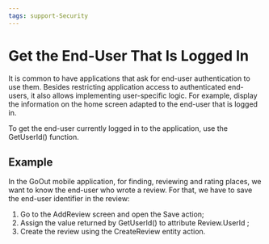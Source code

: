 ```yaml
---
tags: support-Security
---
```


# Get the End-User That Is Logged In

It is common to have applications that ask for end-user authentication to use
them. Besides restricting application access to authenticated end-users, it
also allows implementing user-specific logic. For example, display the
information on the home screen adapted to the end-user that is logged in.

To get the end-user currently logged in to the application, use the
GetUserId()  function.

##  Example

In the GoOut mobile application, for finding, reviewing and rating places, we
want to know the end-user who wrote a review. For that, we have to save the
end-user identifier in the review:

1. Go to the  AddReview  screen and open the Save action; 
2. Assign the value returned by  GetUserId()  to attribute  Review.UserId  ; 
3. Create the review using the  CreateReview  entity action.

